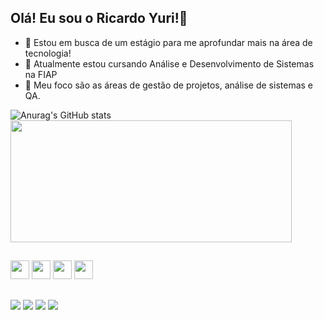 ## Olá! Eu sou o Ricardo Yuri!👋 

- 👀 Estou em busca de um estágio para me aprofundar mais na área de tecnologia!
- 🌱 Atualmente estou cursando Análise e Desenvolvimento de Sistemas na FIAP
- 💞️ Meu foco são as áreas de gestão de projetos, análise de sistemas e QA.

 ![Anurag's GitHub stats](https://github-readme-stats.vercel.app/api?username=ricardoyuuri&show_icons=true&theme=tokyonight)
 <img src="https://github-readme-stats.vercel.app/api/top-langs/?username=ricardoyuuri&layout=compact&show_icons=true&theme=tokyonight" height="195" width="450"/>


##

<div style='display: inline_block'>
 <img src="https://cdn.jsdelivr.net/gh/devicons/devicon@latest/icons/typescript/typescript-original.svg" height="30"/>
 <img src="https://cdn.jsdelivr.net/gh/devicons/devicon@latest/icons/javascript/javascript-original.svg" height="30"/>
<img src="https://cdn.jsdelivr.net/gh/devicons/devicon@latest/icons/java/java-original-wordmark.svg" height="30"/>
<img src="https://cdn.jsdelivr.net/gh/devicons/devicon@latest/icons/react/react-original-wordmark.svg" height="30"/> 
</div>    

##

<div style='display: inline_block'>
  <a href="https://www.linkedin.com/in/ricardo-yuri/"><img src="https://img.shields.io/badge/LinkedIn-0077B5?style=for-the-badge&logo=linkedin&logoColor=white"></a>
  <a href="https://www.instagram.com/ricardoyuuri/"><img src="https://img.shields.io/badge/Instagram-E4405F?style=for-the-badge&logo=instagram&logoColor=white"></a>
  <a href="domingues.yuri13@gmail.com"><img src="https://img.shields.io/badge/Gmail-D14836?style=for-the-badge&logo=gmail&logoColor=white"></a>
  <a href="https://br.pinterest.com/ricardoyuuri/"><img src="https://img.shields.io/badge/Pinterest-%23E60023.svg?&style=for-the-badge&logo=Pinterest&logoColor=white"></a>
</div>
